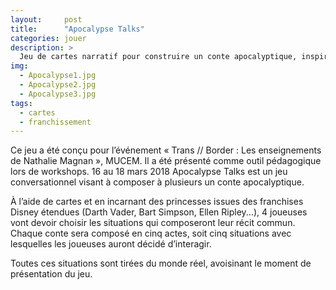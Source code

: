 ```yaml
---
layout:     post
title:      "Apocalypse Talks"
categories: jouer
description: >
  Jeu de cartes narratif pour construire un conte apocalyptique, inspiré de faits réels et de personnages franchisés.
img:
  - Apocalypse1.jpg
  - Apocalypse2.jpg
  - Apocalypse3.jpg
tags:
  - cartes
  - franchissement
---
```


Ce jeu a été conçu pour l’événement « Trans // Border : Les enseignements de Nathalie Magnan », MUCEM. Il a été présenté comme outil pédagogique lors de workshops. 16 au 18 mars 2018 Apocalypse Talks est un jeu conversationnel visant à composer à plusieurs un conte apocalyptique. 

À l’aide de cartes et en incarnant des princesses issues des franchises Disney étendues (Darth Vader, Bart Simpson, Ellen Ripley...), 4 joueuses vont devoir choisir les situations qui composeront leur récit commun. Chaque conte sera composé en cinq actes, soit cinq situations avec lesquelles les joueuses auront décidé d’interagir. 

Toutes ces situations sont tirées du monde réel, avoisinant le moment de présentation du jeu.
